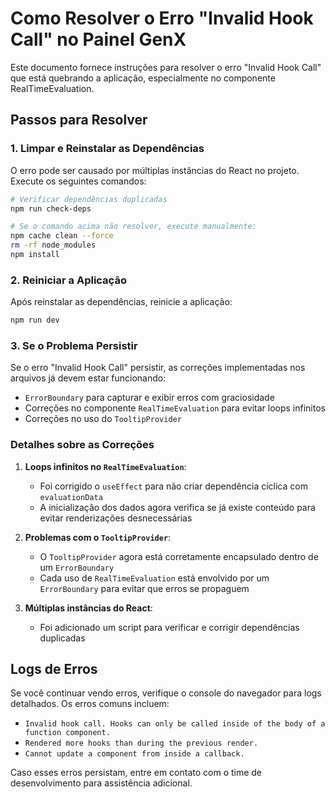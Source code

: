 # Como Resolver o Erro "Invalid Hook Call" no Painel GenX

Este documento fornece instruções para resolver o erro "Invalid Hook Call" que está quebrando a aplicação, especialmente no componente RealTimeEvaluation.

## Passos para Resolver

### 1. Limpar e Reinstalar as Dependências

O erro pode ser causado por múltiplas instâncias do React no projeto. Execute os seguintes comandos:

```bash
# Verificar dependências duplicadas
npm run check-deps

# Se o comando acima não resolver, execute manualmente:
npm cache clean --force
rm -rf node_modules
npm install
```

### 2. Reiniciar a Aplicação

Após reinstalar as dependências, reinicie a aplicação:

```bash
npm run dev
```

### 3. Se o Problema Persistir

Se o erro "Invalid Hook Call" persistir, as correções implementadas nos arquivos já devem estar funcionando:

- `ErrorBoundary` para capturar e exibir erros com graciosidade
- Correções no componente `RealTimeEvaluation` para evitar loops infinitos
- Correções no uso do `TooltipProvider`

### Detalhes sobre as Correções

1. **Loops infinitos no `RealTimeEvaluation`**:
   - Foi corrigido o `useEffect` para não criar dependência cíclica com `evaluationData`
   - A inicialização dos dados agora verifica se já existe conteúdo para evitar renderizações desnecessárias

2. **Problemas com o `TooltipProvider`**:
   - O `TooltipProvider` agora está corretamente encapsulado dentro de um `ErrorBoundary`
   - Cada uso de `RealTimeEvaluation` está envolvido por um `ErrorBoundary` para evitar que erros se propaguem

3. **Múltiplas instâncias do React**:
   - Foi adicionado um script para verificar e corrigir dependências duplicadas

## Logs de Erros

Se você continuar vendo erros, verifique o console do navegador para logs detalhados. Os erros comuns incluem:

- `Invalid hook call. Hooks can only be called inside of the body of a function component.`
- `Rendered more hooks than during the previous render.`
- `Cannot update a component from inside a callback.`

Caso esses erros persistam, entre em contato com o time de desenvolvimento para assistência adicional. 